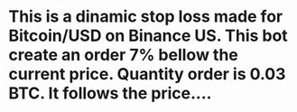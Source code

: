 # This is a dinamic stop loss made for Bitcoin/USD on Binance US. This bot create an order 7% bellow the current price. Quantity order is 0.03 BTC. It follows the price....
